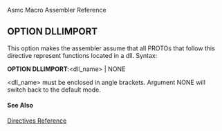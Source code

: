 Asmc Macro Assembler Reference

## OPTION DLLIMPORT

This option makes the assembler assume that all PROTOs that follow this directive represent functions located in a dll. Syntax:

**OPTION DLLIMPORT**:&lt;dll_name&gt; | NONE

&lt;dll_name&gt; must be enclosed in angle brackets. Argument NONE will switch back to the default mode.

#### See Also

[Directives Reference](readme.md)
